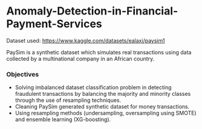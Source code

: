# Anomaly-Detection-in-Financial-Payment-Services

Dataset used: https://www.kaggle.com/datasets/ealaxi/paysim1

PaySim is a synthetic dataset which simulates real transactions using data collected by a multinational company in an African country. 

### Objectives ###
- Solving imbalanced dataset classification problem in detecting fraudulent transactions by balancing the majority and minority classes through the use of resampling techniques.
- Cleaning PaySim generated synthetic dataset for money transactions.
- Using resampling methods (undersampling, oversampling using SMOTE) and ensemble learning (XG-boosting).
